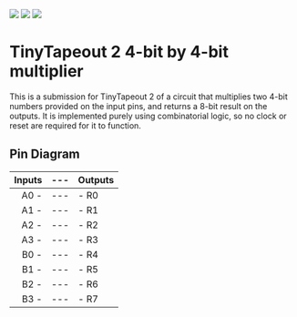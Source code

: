 ![](../../workflows/gds/badge.svg) ![](../../workflows/docs/badge.svg) ![](../../workflows/tests/badge.svg)

# TinyTapeout 2 4-bit by 4-bit multiplier

This is a submission for TinyTapeout 2 of a circuit that multiplies two 4-bit numbers provided on the input pins, and returns a 8-bit result on the outputs. It is implemented purely using combinatorial logic, so no clock or reset are required for it to function.


## Pin Diagram

| Inputs    | --- | Outputs                   |
| -----:    | --- | :------                   |
| A0 -     | --- | - R0                      |
| A1 -     | --- | - R1                      |
| A2 -      | --- | - R2                      |
| A3 -      | --- | - R3                      |
| B0 -      | --- | - R4                      |
| B1 -      | --- | - R5                      |
| B2 -      | --- | - R6                      |
| B3 -      | --- | - R7                      |
